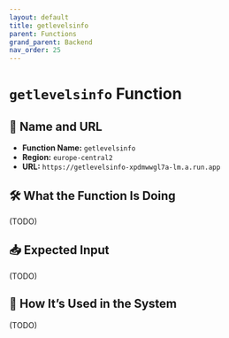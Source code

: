 ```yaml
---
layout: default
title: getlevelsinfo
parent: Functions
grand_parent: Backend
nav_order: 25
---
```


# `getlevelsinfo` Function

## 🔗 Name and URL

- **Function Name:** `getlevelsinfo`
- **Region:** `europe-central2`
- **URL:** `https://getlevelsinfo-xpdmwwgl7a-lm.a.run.app`

## 🛠️ What the Function Is Doing

(TODO)

## 📥 Expected Input

(TODO)

## 🔄 How It’s Used in the System

(TODO)
